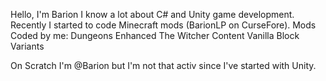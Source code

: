 Hello, I'm Barion I know a lot about C# and Unity game development.
Recently I started to code Minecraft mods (BarionLP on CurseFore).
Mods Coded by me:
  Dungeons Enhanced
  The Witcher Content
  Vanilla Block Variants

On Scratch I'm @Barion but I'm not that activ since I've started with Unity.
